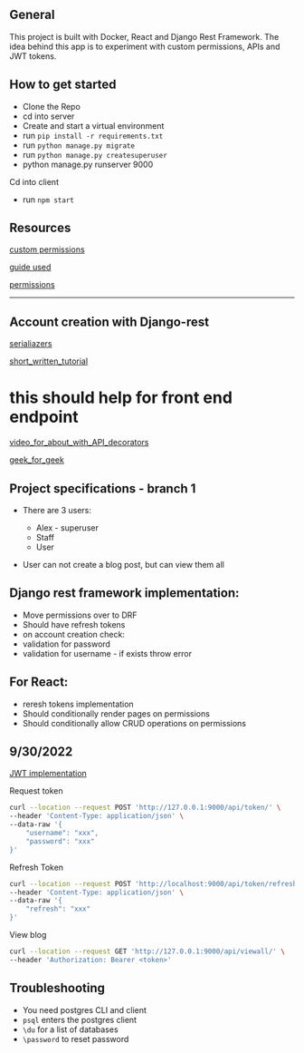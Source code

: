 ## General

This project is built with Docker, React and Django Rest Framework. The idea behind this app is to experiment with custom permissions, APIs and JWT tokens.

## How to get started

- Clone the Repo
- cd into server
- Create and start a virtual environment
- run `pip install -r requirements.txt`
- run `python manage.py migrate`
- run `python manage.py createsuperuser`
- python manage.py runserver 9000

Cd into client
- run `npm start` 

## Resources

[custom permissions](https://www.sankalpjonna.com/learn-django/api-permissions-made-easy-using-django-rest-framework)

[guide used]("https://www.youtube.com/watch?v=wlYaUvfXJDc")

[permissions]("https://developer.mozilla.org/en-US/docs/Learn/Server-side/Django/Authentication#challenge_yourself")

<hr>

## Account creation with Django-rest

[serialiazers]("https://www.django-rest-framework.org/api-guide/serializers/")

[short_written_tutorial]("https://www.codersarts.com/post/how-to-create-register-and-login-api-using-django-rest-framework-and-token-authentication")

# this should help for front end endpoint
[video_for_about_with_API_decorators]("https://www.youtube.com/watch?v=_OhF6FEdIao")

[geek_for_geek]("https://www.geeksforgeeks.org/adding-permission-in-api-django-rest-framework/")

## Project specifications - branch 1

- There are 3 users:
    - Alex - superuser
    - Staff 
    - User

- User can not create a blog post, but can view them all

## Django rest framework implementation:

- Move permissions over to DRF
- Should have refresh tokens
- on account creation check:
- validation for password
- validation for username - if exists throw error

## For React:

 - reresh tokens implementation
 - Should conditionally render pages on permissions
 - Should conditionally allow CRUD operations on permissions


## 9/30/2022

[JWT implementation](https://pypi.org/project/djangorestframework-simplejwt/)

Request token

```bash
curl --location --request POST 'http://127.0.0.1:9000/api/token/' \
--header 'Content-Type: application/json' \
--data-raw '{
    "username": "xxx",
    "password": "xxx"
}'
```

Refresh Token

```bash
curl --location --request POST 'http://localhost:9000/api/token/refresh/' \
--header 'Content-Type: application/json' \
--data-raw '{
    "refresh": "xxx"
}'
```

View blog

```bash
curl --location --request GET 'http://127.0.0.1:9000/api/viewall/' \
--header 'Authorization: Bearer <token>'
```


## Troubleshooting

- You need postgres CLI and client
- `psql` enters the postgres client
- `\du` for a list of databases
- `\password` to reset password